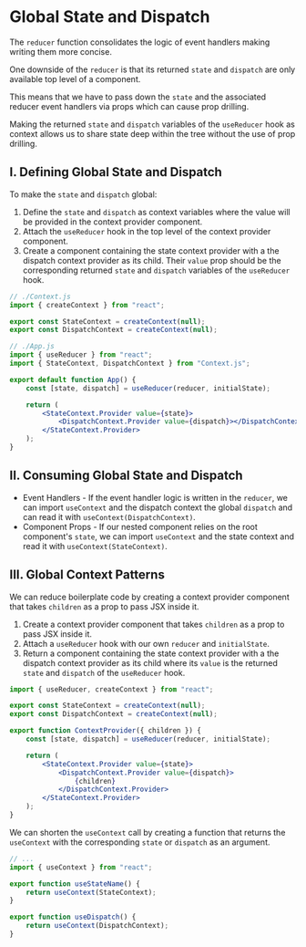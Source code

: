 # **Global State and Dispatch**

The `reducer` function consolidates the logic of event handlers making writing them more concise.

One downside of the `reducer` is that its returned `state` and `dispatch` are only available top level of a component.

This means that we have to pass down the `state` and the associated reducer event handlers via props which can cause prop drilling.

Making the returned `state` and `dispatch` variables of the `useReducer` hook as context allows us to share state deep within the tree without the use of prop drilling.

## **I. Defining Global State and Dispatch**

To make the `state` and `dispatch` global:

1. Define the `state` and `dispatch` as context variables where the value will be provided in the context provider component.
2. Attach the `useReducer` hook in the top level of the context provider component.
3. Create a component containing the state context provider with a the dispatch context provider as its child. Their `value` prop should be the corresponding returned `state` and `dispatch` variables of the `useReducer` hook.

```jsx
// ./Context.js
import { createContext } from "react";

export const StateContext = createContext(null);
export const DispatchContext = createContext(null);

// ./App.js
import { useReducer } from "react";
import { StateContext, DispatchContext } from "Context.js";

export default function App() {
	const [state, dispatch] = useReducer(reducer, initialState);

	return (
		<StateContext.Provider value={state}>
			<DispatchContext.Provider value={dispatch}></DispatchContext.Provider>
		</StateContext.Provider>
	);
}
```

## **II. Consuming Global State and Dispatch**

- Event Handlers - If the event handler logic is written in the `reducer`, we can import `useContext` and the dispatch context the global `dispatch` and can read it with `useContext(DispatchContext)`.
- Component Props - If our nested component relies on the root component's `state`, we can import `useContext` and the state context and read it with `useContext(StateContext)`.

## **III. Global Context Patterns**

We can reduce boilerplate code by creating a context provider component that takes `children` as a prop to pass JSX inside it.

1. Create a context provider component that takes `children` as a prop to pass JSX inside it.
2. Attach a `useReducer` hook with our own `reducer` and `initialState`.
3. Return a component containing the state context provider with a the dispatch context provider as its child where its `value` is the returned `state` and `dispatch` of the `useReducer` hook.

```jsx
import { useReducer, createContext } from "react";

export const StateContext = createContext(null);
export const DispatchContext = createContext(null);

export function ContextProvider({ children }) {
	const [state, dispatch] = useReducer(reducer, initialState);

	return (
		<StateContext.Provider value={state}>
			<DispatchContext.Provider value={dispatch}>
				{children}
			</DispatchContext.Provider>
		</StateContext.Provider>
	);
}
```

We can shorten the `useContext` call by creating a function that returns the `useContext` with the corresponding `state` or `dispatch` as an argument.

```jsx
// ...
import { useContext } from "react";

export function useStateName() {
	return useContext(StateContext);
}

export function useDispatch() {
	return useContext(DispatchContext);
}
```
